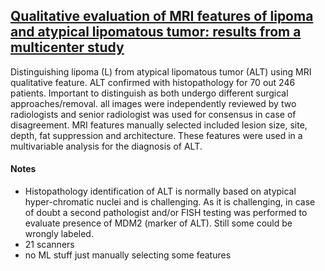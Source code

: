 ## [Qualitative evaluation of MRI features of lipoma and atypical lipomatous tumor: results from a multicenter study](https://link.springer.com/article/10.1007/s00256-020-03372-5)

Distinguishing lipoma (L) from atypical lipomatous tumor (ALT) using MRI qualitative feature. ALT confirmed with histopathology for 70 out 246 patients. Important to distinguish as both undergo different surgical approaches/removal. all images were independently reviewed by two radiologists and senior radiologist was used for consensus in case of disagreement. MRI features manually selected included lesion size, site, depth, fat suppression and architecture. These features were used in a multivariable analysis for the diagnosis of ALT.

#### Notes

- Histopathology identification of ALT is normally based on atypical hyper-chromatic nuclei and is challenging. As it is challenging, in case of doubt a second pathologist and/or FISH testing was performed to evaluate presence of MDM2 (marker of ALT). Still some could be wrongly labeled.
- 21 scanners
- no ML stuff just manually selecting some features